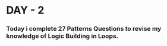 # DAY - 2

### Today i complete 27 Patterns Questions to revise my knowledge of Logic Building in Loops.
